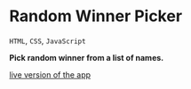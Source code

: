 # Random Winner Picker

`HTML`, `CSS`, `JavaScript`

**Pick random winner from a list of names.**

[live version of the app]()